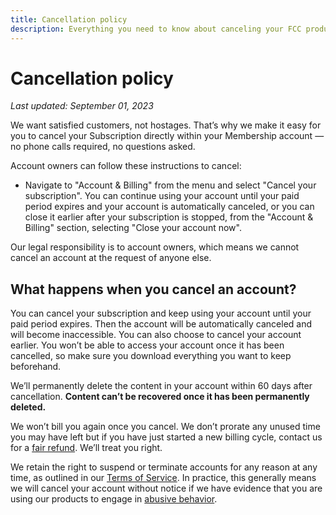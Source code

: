 ```yaml
---
title: Cancellation policy
description: Everything you need to know about canceling your FCC product accounts.
---
```


# Cancellation policy

*Last updated: September 01, 2023*

We want satisfied customers, not hostages. That’s why we make it easy for you to cancel your Subscription directly within your Membership account — no phone calls required, no questions asked.

Account owners can follow these instructions to cancel:
* Navigate to "Account & Billing" from the menu and select "Cancel your subscription". You can continue using your account until your paid period expires and your account is automatically canceled, or you can close it earlier after your subscription is stopped, from the "Account & Billing" section, selecting "Close your account now".

Our legal responsibility is to account owners, which means we cannot cancel an account at the request of anyone else.

## What happens when you cancel an account?

You can cancel your subscription and keep using your account until your paid period expires. Then the account will be automatically canceled and will become inaccessible. You can also choose to cancel your account earlier. You won’t be able to access your account once it has been cancelled, so make sure you download everything you want to keep beforehand. 

We’ll permanently delete the content in your account within 60 days after cancellation. **Content can’t be recovered once it has been permanently deleted.**

We won’t bill you again once you cancel. We don’t prorate any unused time you may have left but if you have just started a new billing cycle, contact us for a [fair refund](../refund/index.md). We’ll treat you right.

We retain the right to suspend or terminate accounts for any reason at any time, as outlined in our [Terms of Service](../terms/index.md). In practice, this generally means we will cancel your account without notice if we have evidence that you are using our products to engage in [abusive behavior](../abuse/index.md).
